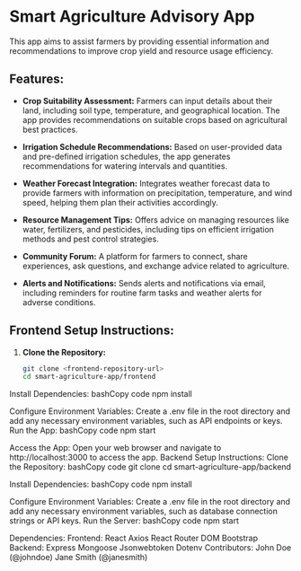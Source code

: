 # Smart Agriculture Advisory App

This app aims to assist farmers by providing essential information and recommendations to improve crop yield and resource usage efficiency.

## Features:

- **Crop Suitability Assessment:** Farmers can input details about their land, including soil type, temperature, and geographical location. The app provides recommendations on suitable crops based on agricultural best practices.

- **Irrigation Schedule Recommendations:** Based on user-provided data and pre-defined irrigation schedules, the app generates recommendations for watering intervals and quantities.

- **Weather Forecast Integration:** Integrates weather forecast data to provide farmers with information on precipitation, temperature, and wind speed, helping them plan their activities accordingly.

- **Resource Management Tips:** Offers advice on managing resources like water, fertilizers, and pesticides, including tips on efficient irrigation methods and pest control strategies.

- **Community Forum:** A platform for farmers to connect, share experiences, ask questions, and exchange advice related to agriculture.

- **Alerts and Notifications:** Sends alerts and notifications via email, including reminders for routine farm tasks and weather alerts for adverse conditions.

## Frontend Setup Instructions:

1. **Clone the Repository:**
   ```bash
   git clone <frontend-repository-url>
   cd smart-agriculture-app/frontend

Install Dependencies:
bashCopy code
npm install

Configure Environment Variables:
Create a .env file in the root directory and add any necessary environment variables, such as API endpoints or keys.
Run the App:
bashCopy code
npm start

Access the App:
Open your web browser and navigate to http://localhost:3000 to access the app.
Backend Setup Instructions:
Clone the Repository:
bashCopy code
git clone <backend-repository-url>
cd smart-agriculture-app/backend

Install Dependencies:
bashCopy code
npm install

Configure Environment Variables:
Create a .env file in the root directory and add any necessary environment variables, such as database connection strings or API keys.
Run the Server:
bashCopy code
npm start

Dependencies:
Frontend:
React
Axios
React Router DOM
Bootstrap
Backend:
Express
Mongoose
Jsonwebtoken
Dotenv
Contributors:
John Doe (@johndoe)
Jane Smith (@janesmith)
